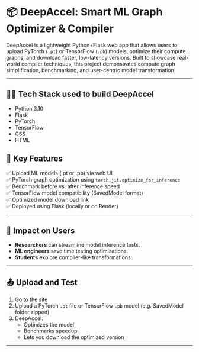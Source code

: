 # 📦 DeepAccel: Smart ML Graph Optimizer & Compiler

DeepAccel is a lightweight Python+Flask web app that allows users to upload PyTorch (`.pt`) or TensorFlow (`.pb`) models, optimize their compute graphs, and download faster, low-latency versions. Built to showcase real-world compiler techniques, this project demonstrates compute graph simplification, benchmarking, and user-centric model transformation.

---

## 👩‍💻 Tech Stack used to build DeepAccel
- Python 3.10
- Flask
- PyTorch
- TensorFlow
- CSS
- HTML

## 🌟 Key Features

✅ Upload ML models (.pt or .pb) via web UI  
✅ PyTorch graph optimization using `torch.jit.optimize_for_inference`  
✅ Benchmark before vs. after inference speed  
✅ TensorFlow model compatibility (SavedModel format)  
✅ Optimized model download link  
✅ Deployed using Flask (locally or on Render)

---

## 🎯 Impact on Users
- **Researchers** can streamline model inference tests.
- **ML engineers** save time testing optimizations.
- **Students** explore compiler-like transformations.

---

## 📤 Upload and Test
1. Go to the site
2. Upload a PyTorch `.pt` file or TensorFlow `.pb` model (e.g. SavedModel folder zipped)
3. DeepAccel:
   - Optimizes the model
   - Benchmarks speedup
   - Lets you download the optimized version

---
